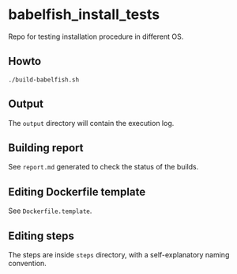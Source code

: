 # babelfish_install_tests

Repo for testing installation procedure in different OS.

## Howto

```
./build-babelfish.sh
```

## Output

The `output` directory will contain the execution log.

## Building report

See `report.md` generated to check the status of the builds.

## Editing Dockerfile template

See `Dockerfile.template`.

## Editing steps

The steps are inside `steps` directory, with a self-explanatory naming
convention.

